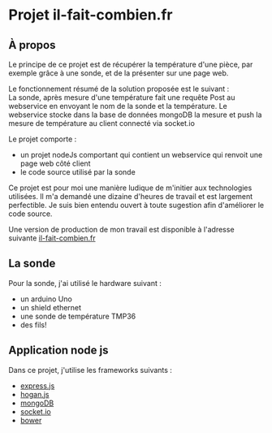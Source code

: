 # Projet il-fait-combien.fr #


## À propos

Le principe de ce projet est de récupérer la température d'une pièce, par exemple grâce à une sonde, et de la présenter sur une page web.

Le fonctionnement résumé de la solution proposée est le suivant :  
La sonde, après mesure d'une température fait une requête Post au webservice en envoyant le nom de la sonde et la température. Le webservice stocke dans la base de données mongoDB la mesure et push la mesure de température au client connecté via socket.io

Le projet comporte : 
* un projet nodeJs comportant qui contient un webservice qui renvoit une page web côté client
* le code source utilisé par la sonde

Ce projet est pour moi une manière ludique de m'initier aux technologies utilisées. Il m'a demandé une dizaine d'heures de travail et est largement perfectible. Je suis bien entendu ouvert à toute sugestion afin d'améliorer le code source.

Une version de production de mon travail est disponible à l'adresse suivante [il-fait-combien.fr](htpp://www.il-fait-combien.fr)

## La sonde

Pour la sonde, j'ai utilisé le hardware suivant : 
* un arduino Uno
* un shield ethernet
* une sonde de température TMP36
* des fils!

## Application node js

Dans ce projet, j'utilise les frameworks suivants :
* [express.js](http://expressjs.com/)
* [hogan.js](http://twitter.github.io/hogan.js/)
* [mongoDB](http://www.mongodb.org/)
* [socket.io](http://socket.io/)
* [bower](http://bower.io/)

